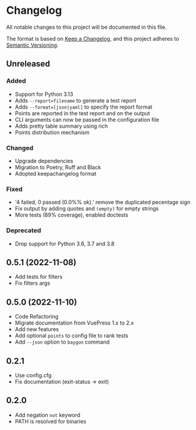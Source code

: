 # Changelog

All notable changes to this project will be documented in this file.

The format is based on [Keep a Changelog](https://keepachangelog.com/en/1.1.0/),
and this project adheres to [Semantic Versioning](https://semver.org/spec/v2.0.0.html).

## Unreleased

### Added

- Support for Python 3.13
- Adds `--report=filename` to generate a test report
- Adds `--format=[json|yaml]` to specify the report format
- Points are reported in the test report and on the output
- CLI arguments can now be passed in the configuration file
- Adds pretty table summary using rich
- Points distribution mechanism

### Changed

- Upgrade dependencies
- Migration to Poetry, Ruff and Black
- Adopted keepachangelog format

### Fixed

- '4 failed, 0 passed (0.0%% ok).' remove the duplicated pecentage sign
- Fix output by adding quotes and `(empty)` for empty strings
- More tests (89% coverage), enabled doctests

### Deprecated

- Drop support for Python 3.6, 3.7 and 3.8

## 0.5.1 (2022-11-08)

- Add tests for filters
- Fix filters args

## 0.5.0 (2022-11-10)

- Code Refactoring
- Migrate documentation from VuePress 1.x to 2.x
- Add new features
- Add optional `points` to config file to rank tests
- Add `--json` option to `baygon` command

## 0.2.1

- Use config.cfg
- Fix documentation (exit-status -> exit)

## 0.2.0

- Add negation `not` keyword
- PATH is resolved for binaries
